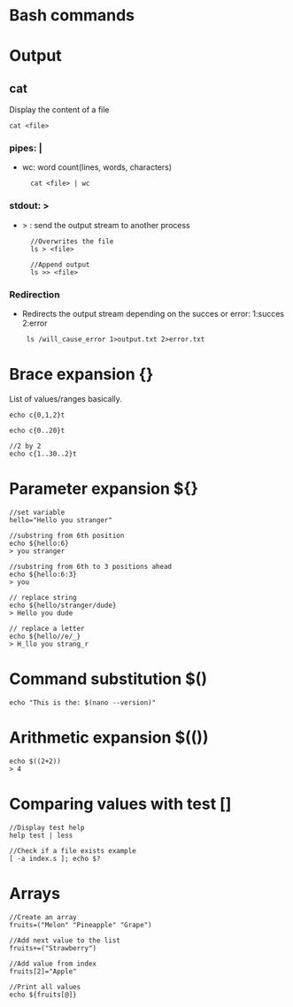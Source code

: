 # Bash commands

# Output

## cat
Display the content of a file

    cat <file>

### pipes: |

- wc: word count(lines, words, characters)

        cat <file> | wc

### stdout: >

- \> : send the output stream to another process

        //Overwrites the file
        ls > <file>

        //Append output
        ls >> <file>

### Redirection

-  Redirects the output stream depending on the succes or error: 1:succes   2:error

        ls /will_cause_error 1>output.txt 2>error.txt

# Brace expansion {}
List of values/ranges basically.

    echo c{0,1,2}t

    echo c{0..20}t

    //2 by 2
    echo c{1..30..2}t

# Parameter expansion ${}

    //set variable
    hello="Hello you stranger"

    //substring from 6th position
    echo ${hello:6}
    > you stranger

    //substring from 6th to 3 positions ahead
    echo ${hello:6:3}
    > you

    // replace string
    echo ${hello/stranger/dude}
    > Hello you dude

    // replace a letter
    echo ${hello//e/_}
    > H_llo you strang_r

# Command substitution $()

    echo "This is the: $(nano --version)"
    
# Arithmetic expansion $(())

    echo $((2+2))
    > 4

# Comparing values with test []

    //Display test help
    help test | less

    //Check if a file exists example
    [ -a index.s ]; echo $?

# Arrays

    //Create an array
    fruits=("Melon" "Pineapple" "Grape")

    //Add next value to the list
    fruits+=("Strawberry")

    //Add value from index
    fruits[2]="Apple"

    //Print all values
    echo ${fruits[@]}